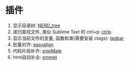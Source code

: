 # 插件

1. 显示目录树: [NERD_tree](https://github.com/scrooloose/nerdtree)
2. 递归查找文件, 类似 Sublime Text 的 ctrl+p: [ctrlp](https://github.com/kien/ctrlp.vim)
3. 显示当前文件的变量, 函数和类(需要安装 ctags): [tagbar](https://github.com/majutsushi/tagbar)
4. 批量对齐: [easyalign](https://github.com/junegunn/vim-easy-align)
5. 代码片段补齐: [snipMate](https://github.com/honza/vim-snipmate)
6. html自动补全: [emmet](https://github.com/mattn/emmet-vim)

